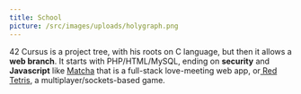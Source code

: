 ```yaml
---
title: School
picture: /src/images/uploads/holygraph.png
---
```

42 Cursus is a project tree, with his roots on C language, but then it allows a **web branch**. It starts with PHP/HTML/MySQL, ending on **security** and **Javascript** like [Matcha](https://github.com/tbayet/matcha) that is a full-stack love-meeting web app, or[ Red Tetris](https://github.com/tbayet/red_tetris), a multiplayer/sockets-based game.
